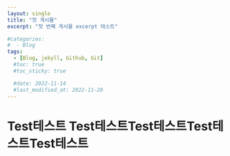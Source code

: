 ```yaml
---
layout: single
title: "첫 게시물"
excerpt: "첫 번째 게시물 excerpt 테스트"

#categories:
#  - Blog
tags:
  - [Blog, jekyll, Github, Git]
  #toc: true
  #toc_sticky: true

  #date: 2022-11-14
  #last_modified_at: 2022-11-20
---
```


# Test테스트 Test테스트Test테스트Test테스트Test테스트
